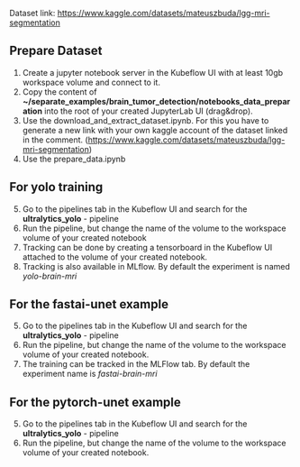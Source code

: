 Dataset link: https://www.kaggle.com/datasets/mateuszbuda/lgg-mri-segmentation

## Prepare Dataset
1. Create a jupyter notebook server in the Kubeflow UI with at least 10gb workspace volume and connect to it.
2. Copy the content of **~/separate_examples/brain_tumor_detection/notebooks_data_preparation** into the root of your created JupyterLab UI (drag&drop).
3. Use the download_and_extract_dataset.ipynb. For this you have to generate a new link with your own kaggle account of the dataset linked in the comment. (https://www.kaggle.com/datasets/mateuszbuda/lgg-mri-segmentation)
4. Use the prepare_data.ipynb

## For yolo training
5. Go to the pipelines tab in the Kubeflow UI and search for the **ultralytics_yolo** - pipeline
6. Run the pipeline, but change the name of the volume to the workspace volume of your created notebook
7. Tracking can be done by creating a tensorboard in the Kubeflow UI attached to the volume of your created notebook.
8. Tracking is also available in MLflow. By default the experiment is named *yolo-brain-mri*

## For the fastai-unet example
5. Go to the pipelines tab in the Kubeflow UI and search for the **ultralytics_yolo** - pipeline
6. Run the pipeline, but change the name of the volume to the workspace volume of your created notebook. 
7. The training can be tracked in the MLFlow tab. By default the experiment name is *fastai-brain-mri*

## For the pytorch-unet example
5. Go to the pipelines tab in the Kubeflow UI and search for the **ultralytics_yolo** - pipeline
6. Run the pipeline, but change the name of the volume to the workspace volume of your created notebook. 

